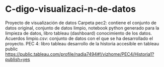 # C-digo-visualizaci-n-de-datos
Proyecto de visualización de datos
Carpeta pec2: contiene el conjunto de datos original, conjunto de datos limpio, notebook python generado para la limpieza de datos, 
libro tableau (dashboard) conocimiento de los datos.
Acuerdos limpio.csv: conjunto de datos con el que se ha desarrollado el proyecto.
PEC 4: libro tableau desarrollo de la historia accesible en tableau public 
https://public.tableau.com/profile/nadia7494#!/vizhome/PEC4/Historia1?publish=yes
